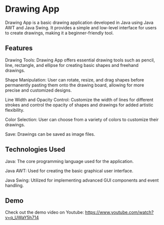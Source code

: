 # Drawing App  

Drawing App is a basic drawing application developed in Java using Java AWT and Java Swing. It provides a simple and low-level interface for users to create drawings, making it a beginner-friendly tool.  


## Features  

Drawing Tools: Drawing App offers essential drawing tools such as pencil, line, rectangle, and ellipse for creating basic shapes and freehand drawings.  

Shape Manipulation: User can rotate, resize, and drag shapes before permanently pasting them onto the drawing board, allowing for more precise and customized designs.  

Line Width and Opacity Control: Customize the width of lines for different strokes and control the opacity of shapes and drawings for added artistic flexibility.  

Color Selection: User can choose from a variety of colors to customize their drawings.  

Save: Drawings can be saved as image files.  


## Technologies Used  

Java: The core programming language used for the application.  

Java AWT: Used for creating the basic graphical user interface.  

Java Swing: Utilized for implementing advanced GUI components and event handling.  

## Demo
Check out the demo video on Youtube: https://www.youtube.com/watch?v=q_UWaY5h714
